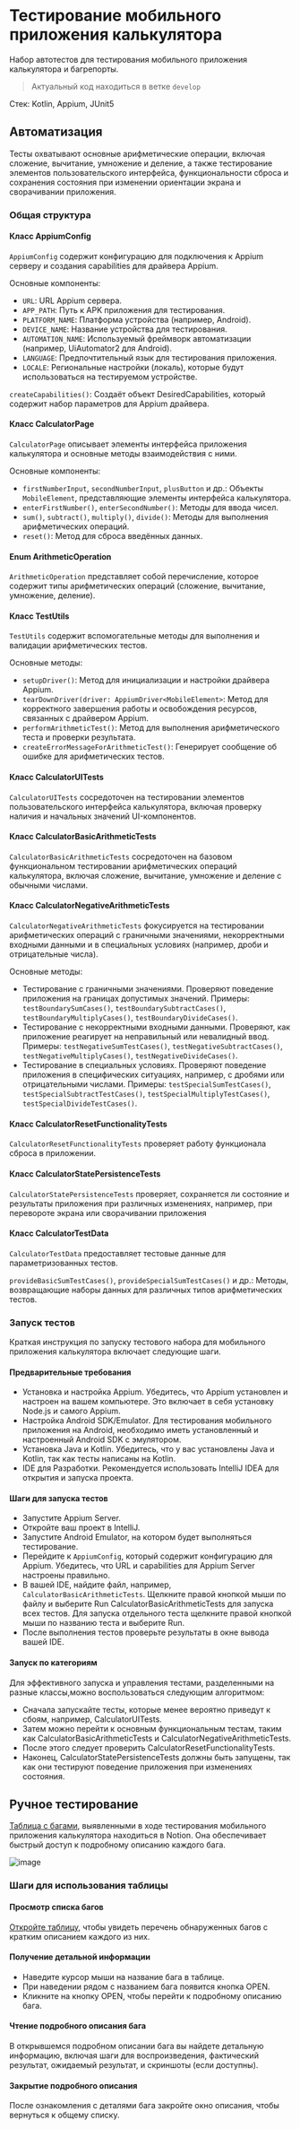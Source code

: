 # Тестирование мобильного приложения калькулятора

Набор автотестов для тестирования мобильного приложения калькулятора и багрепорты.

>Актуальный код находиться в ветке `develop`

Стек: Kotlin, Appium, JUnit5

## Автоматизация

Тесты охватывают основные арифметические операции, включая сложение, вычитание, умножение и деление, а также тестирование элементов пользовательского интерфейса, функциональности сброса и сохранения состояния при изменении ориентации экрана и сворачивании приложения.

### Общая структура

#### Класс AppiumConfig

`AppiumConfig` содержит конфигурацию для подключения к Appium серверу и создания capabilities для драйвера Appium.

Основные компоненты:
- `URL`: URL Appium сервера.
- `APP_PATH`: Путь к APK приложения для тестирования.
- `PLATFORM_NAME`: Платформа устройства (например, Android).
- `DEVICE_NAME`: Название устройства для тестирования.
- `AUTOMATION_NAME`: Используемый фреймворк автоматизации (например, UiAutomator2 для Android).
- `LANGUAGE`: Предпочтительный язык для тестирования приложения.
- `LOCALE`: Региональные настройки (локаль), которые будут использоваться на тестируемом устройстве.

`createCapabilities()`: Создаёт объект DesiredCapabilities, который содержит набор параметров для Appium драйвера.

#### Класс CalculatorPage

`CalculatorPage` описывает элементы интерфейса приложения калькулятора и основные методы взаимодействия с ними.

Основные компоненты:
- `firstNumberInput`, `secondNumberInput`, `plusButton` и др.: Объекты `MobileElement`, представляющие элементы интерфейса калькулятора.
- `enterFirstNumber()`, `enterSecondNumber()`: Методы для ввода чисел.
- `sum()`, `subtract()`, `multiply()`, `divide()`: Методы для выполнения арифметических операций.
- `reset()`: Метод для сброса введённых данных.

#### Enum ArithmeticOperation

`ArithmeticOperation` представляет собой перечисление, которое содержит типы арифметических операций (сложение, вычитание, умножение, деление).

#### Класс TestUtils

`TestUtils` содержит вспомогательные методы для выполнения и валидации арифметических тестов.

Основные методы:

- `setupDriver()`: Метод для инициализации и настройки драйвера Appium.
- `tearDownDriver(driver: AppiumDriver<MobileElement>`: Метод для корректного завершения работы и освобождения ресурсов, связанных с драйвером Appium.
- `performArithmeticTest()`: Метод для выполнения арифметического теста и проверки результата.
- `createErrorMessageForArithmeticTest()`: Генерирует сообщение об ошибке для арифметических тестов.

#### Класс CalculatorUITests

`CalculatorUITests` сосредоточен на тестировании элементов пользовательского интерфейса калькулятора, включая проверку наличия и начальных значений UI-компонентов.

#### Класс CalculatorBasicArithmeticTests

`CalculatorBasicArithmeticTests` сосредоточен на базовом функциональном тестировании арифметических операций калькулятора, включая сложение, вычитание, умножение и деление с обычными числами.

#### Класс CalculatorNegativeArithmeticTests

`CalculatorNegativeArithmeticTests` фокусируется на тестировании арифметических операций с граничными значениями, некорректными входными данными и в специальных условиях (например, дроби и отрицательные числа).

Основные методы:
- Тестирование с граничными значениями. Проверяют поведение приложения на границах допустимых значений. Примеры: `testBoundarySumCases()`, `testBoundarySubtractCases()`, `testBoundaryMultiplyCases()`, `testBoundaryDivideCases()`.
- Тестирование с некорректными входными данными. Проверяют, как приложение реагирует на неправильный или невалидный ввод. Примеры: `testNegativeSumTestCases()`, `testNegativeSubtractCases()`, `testNegativeMultiplyCases()`, `testNegativeDivideCases()`.
- Тестирование в специальных условиях. Проверяют поведение приложения в специфических ситуациях, например, с дробями или отрицательными числами. Примеры: `testSpecialSumTestCases()`, `testSpecialSubtractTestCases()`, `testSpecialMultiplyTestCases()`, `testSpecialDivideTestCases()`.

#### Класс CalculatorResetFunctionalityTests

`CalculatorResetFunctionalityTests` проверяет работу функционала сброса в приложении.

#### Класс CalculatorStatePersistenceTests

`CalculatorStatePersistenceTests` проверяет, сохраняется ли состояние и результаты приложения при различных изменениях, например, при перевороте экрана или сворачивании приложения

#### Класс CalculatorTestData

`CalculatorTestData` предоставляет тестовые данные для параметризованных тестов.

`provideBasicSumTestCases()`, `provideSpecialSumTestCases()` и др.: Методы, возвращающие наборы данных для различных типов арифметических тестов.

### Запуск тестов

Краткая инструкция по запуску тестового набора для мобильного приложения калькулятора включает следующие шаги.

#### Предварительные требования

- Установка и настройка Appium. Убедитесь, что Appium установлен и настроен на вашем компьютере. Это включает в себя установку Node.js и самого Appium.
- Настройка Android SDK/Emulator. Для тестирования мобильного приложения на Android, необходимо иметь установленный и настроенный Android SDK с эмулятором.
- Установка Java и Kotlin. Убедитесь, что у вас установлены Java и Kotlin, так как тесты написаны на Kotlin.
- IDE для Разработки. Рекомендуется использовать IntelliJ IDEA для открытия и запуска проекта.

#### Шаги для запуска тестов

- Запустите Appium Server.
- Откройте ваш проект в IntelliJ.
- Запустите Android Emulator, на котором будет выполняться тестирование.
- Перейдите к `AppiumConfig`, который содержит конфигурацию для Appium. Убедитесь, что URL и capabilities для Appium Server настроены правильно.
- В вашей IDE, найдите файл, например, `CalculatorBasicArithmeticTests`. Щелкните правой кнопкой мыши по файлу и выберите Run CalculatorBasicArithmeticTests для запуска всех тестов. Для запуска отдельного теста щелкните правой кнопкой мыши по названию теста и выберите Run.
- После выполнения тестов проверьте результаты в окне вывода вашей IDE.

#### Запуск по категориям

Для эффективного запуска и управления тестами, разделенными на разные классы,можно воспользоваться следующим алгоритмом:
- Сначала запускайте тесты, которые менее вероятно приведут к сбоям, например, CalculatorUITests.
- Затем можно перейти к основным функциональным тестам, таким как CalculatorBasicArithmeticTests и CalculatorNegativeArithmeticTests.
- После этого следует проверить CalculatorResetFunctionalityTests.
- Наконец, CalculatorStatePersistenceTests должны быть запущены, так как они тестируют поведение приложения при изменениях состояния.

## Ручное тестирование

[Таблица с багами](https://equinox-catshark-044.notion.site/5a9ac0b7e4014e3a83b509e18c4e4b26?v=981874bc9ef342aa9d8b727033ee45c9), выявленными в ходе тестирования мобильного приложения калькулятора находиться в Notion. Она обеспечивает быстрый доступ к подробному описанию каждого бага.

![image](https://github.com/antbessonov/Calculator/assets/108057612/810a077b-af16-4f6e-aec6-440600fc5ff0)

### Шаги для использования таблицы

#### Просмотр списка багов

[Откройте таблицу](https://equinox-catshark-044.notion.site/5a9ac0b7e4014e3a83b509e18c4e4b26?v=981874bc9ef342aa9d8b727033ee45c9), чтобы увидеть перечень обнаруженных багов с кратким описанием каждого из них.

#### Получение детальной информации

- Наведите курсор мыши на название бага в таблице.
- При наведении рядом с названием бага появится кнопка OPEN.
- Кликните на кнопку OPEN, чтобы перейти к подробному описанию бага.

#### Чтение подробного описания бага

В открывшемся подробном описании бага вы найдете детальную информацию, включая шаги для воспроизведения, фактический результат, ожидаемый результат, и скриншоты (если доступны).

#### Закрытие подробного описания

После ознакомления с деталями бага закройте окно описания, чтобы вернуться к общему списку.
